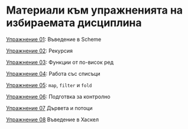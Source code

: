 # Материали към упражненията на избираемата дисциплина

[Упражнение 01](./01-scheme-intro/): Въведение в Scheme

[Упражнение 02](./02-scheme-recursion/): Рекурсия

[Упражнение 03](./03-scheme-higher-order-functions/): Функции от по-висок ред

[Упражнение 04](./04-scheme-lists/): Работа със списъци

[Упражнение 05](./05-scheme-map-filter-fold/): `map`, `filter` и `fold`

[Упражнение 06](./06-scheme-additional-exercises/): Подготвка за контролно

[Упражнение 07](./07-scheme-trees-streams/) Дървета и потоци

[Упражнение 08](./08-haskell-intro/) Въведение в Хаскел
